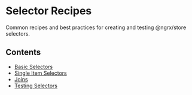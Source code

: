 # Selector Recipes

Common recipes and best practices for creating and testing @ngrx/store selectors.

## Contents
* [Basic Selectors](basic.md)
* [Single Item Selectors](single_item.md)
* [Joins](joins.md)
* [Testing Selectors](testing.md)

